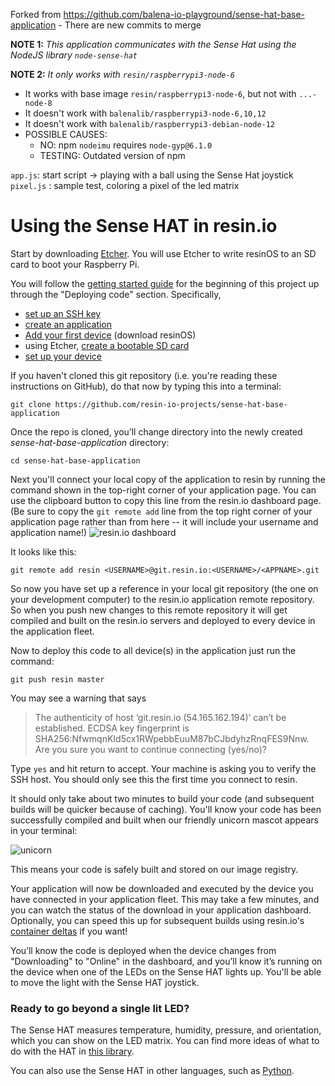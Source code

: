 Forked from https://github.com/balena-io-playground/sense-hat-base-application
    - There are new commits to merge

**NOTE 1:** *This application communicates with the Sense Hat using the NodeJS library `node-sense-hat`*

**NOTE 2:** *It only works with `resin/raspberrypi3-node-6`*
   - It works with base image `resin/raspberrypi3-node-6`, but not with `...-node-8`
   - It doesn't work with `balenalib/raspberrypi3-node-6,10,12`
   - It doesn't work with `balenalib/raspberrypi3-debian-node-12`
   - POSSIBLE CAUSES:
        - NO: npm `nodeimu` requires `node-gyp@6.1.0`
        - TESTING: Outdated version of npm

```app.js```: start script -> playing with a ball using the Sense Hat joystick
```pixel.js``` : sample test, coloring a pixel of the led matrix


Using the Sense HAT in resin.io
===============================

Start by downloading [Etcher](https://etcher.io).  You will use Etcher to write resinOS to an SD card to boot your Raspberry Pi.

You will follow the [getting started guide](https://docs.resin.io/raspberrypi3/nodejs/getting-started/) for the beginning of this project up through the "Deploying code" section.  Specifically,
- [set up an SSH key](https://docs.resin.io/raspberrypi3/nodejs/getting-started/#adding-an-ssh-key)
- [create an application](https://docs.resin.io/raspberrypi3/nodejs/getting-started/#creating-an-application)
- [Add your first device](https://docs.resin.io/raspberrypi3/nodejs/getting-started/#adding-your-first-device) (download resinOS)
- using Etcher, [create a bootable SD card](https://docs.resin.io/raspberrypi3/nodejs/getting-started/#create-a-bootable-sd-card)
- [set up your device](https://docs.resin.io/raspberrypi3/nodejs/getting-started/#setting-up-your-device)

If you haven't cloned this git repository (i.e. you're reading these instructions on GitHub), do that now by typing this into a terminal:

```
git clone https://github.com/resin-io-projects/sense-hat-base-application
```

Once the repo is cloned, you’ll change directory into the newly created *sense-hat-base-application* directory:

```
cd sense-hat-base-application
```

Next you'll connect your local copy of the application to resin by running the command shown in the top-right corner of your application page. You can use the clipboard button to copy this line from the resin.io dashboard page.  (Be sure to copy the `git remote add` line from the top right corner of your application page rather than from here -- it will include your username and application name!)
![resin.io dashboard](https://user-images.githubusercontent.com/3144447/31838605-8c47e538-b5ab-11e7-9475-aee6978a1776.png)

It looks like this:
```
git remote add resin <USERNAME>@git.resin.io:<USERNAME>/<APPNAME>.git
```

So now you have set up a reference in your local git repository (the one on your development computer) to the resin.io application remote repository. So when you push new changes to this remote repository it will get compiled and built on the resin.io servers and deployed to every device in the application fleet.

Now to deploy this code to all device(s) in the application just run the command:

```
git push resin master
```

You may see a warning that says
>The authenticity of host ‘git.resin.io (54.165.162.194)’ can’t be established.
ECDSA key fingerprint is SHA256:NfwmqnKId5cx1RWpebbEuuM87bCJbdyhzRnqFES9Nnw.
Are you sure you want to continue connecting (yes/no)?

Type `yes` and hit return to accept. Your machine is asking you to verify the SSH host. You should only see this the first time you connect to resin.

It should only take about two minutes to build your code (and subsequent builds will be quicker because of caching). You'll know your code has been successfully compiled and built when our friendly unicorn mascot appears in your terminal:

![unicorn](https://user-images.githubusercontent.com/3144447/31838641-b8fca76c-b5ab-11e7-92ee-dd49a0652bac.png)

This means your code is safely built and stored on our image registry.

Your application will now be downloaded and executed by the device you have connected in your application fleet. This may take a few minutes, and you can watch the status of the download in your application dashboard.  Optionally, you can speed this up for subsequent builds using resin.io's [container deltas](https://docs.resin.io/runtime/delta/) if you want!

You’ll know the code is deployed when the device changes from "Downloading" to "Online" in the dashboard, and you’ll know it’s running on the device when one of the LEDs on the Sense HAT lights up. You'll be able to move the light with the Sense HAT joystick.

### Ready to go beyond a single lit LED?
The Sense HAT measures temperature, humidity, pressure, and orientation, which you can show on the LED matrix. You can find more ideas of what to do with the HAT in [this library](https://github.com/resin-io-playground/node-sense-hat).

You can also use the Sense HAT in other languages, such as [Python](http://pythonhosted.org/sense-hat/).
